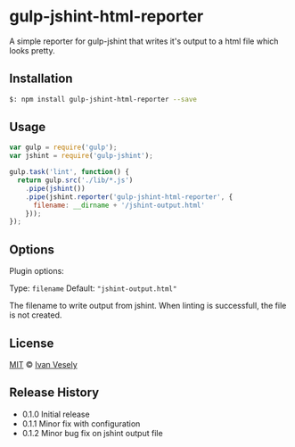 gulp-jshint-html-reporter
====================

A simple reporter for gulp-jshint that writes it's output to a html file which looks pretty.

## Installation

```bash
$: npm install gulp-jshint-html-reporter --save
```

## Usage

```javascript
var gulp = require('gulp');
var jshint = require('gulp-jshint');

gulp.task('lint', function() {
  return gulp.src('./lib/*.js')
    .pipe(jshint())
    .pipe(jshint.reporter('gulp-jshint-html-reporter', {
      filename: __dirname + '/jshint-output.html'
    }));
});
```

## Options

Plugin options:

Type: `filename`
Default: `"jshint-output.html"`

The filename to write output from jshint. When linting is successfull, the file is not created.

## License

[MIT](http://opensource.org/licenses/MIT) © [Ivan Vesely](https://github.com/ivan-vesely)

## Release History

* 0.1.0 Initial release
* 0.1.1 Minor fix with configuration
* 0.1.2 Minor bug fix on jshint output file